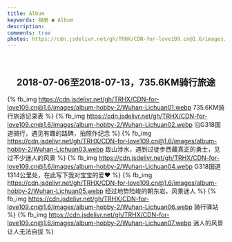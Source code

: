 ```yaml
---
title: Album
keywords: 相册 ● Album
description: 
comments: true
photos: https://cdn.jsdelivr.net/gh/TRHX/CDN-for-love109.cn@1.6/images/album-hobby-2/cover.webp
---
```

<br><h2 align="center">2018-07-06至2018-07-13，735.6KM骑行旅途</h2>
{% fb_img https://cdn.jsdelivr.net/gh/TRHX/CDN-for-love109.cn@1.6/images/album-hobby-2/Wuhan-Lichuan01.webp 735.6KM骑行旅途记录表 %}
{% fb_img https://cdn.jsdelivr.net/gh/TRHX/CDN-for-love109.cn@1.6/images/album-hobby-2/Wuhan-Lichuan02.webp 沿G318国道骑行，遇见有趣的路碑，拍照作纪念 %}
{% fb_img https://cdn.jsdelivr.net/gh/TRHX/CDN-for-love109.cn@1.6/images/album-hobby-2/Wuhan-Lichuan03.webp 跋山涉水，遇到过徒步西藏真正的勇士，见过不少迷人的风景 %}
{% fb_img https://cdn.jsdelivr.net/gh/TRHX/CDN-for-love109.cn@1.6/images/album-hobby-2/Wuhan-Lichuan04.webp G318国道1314公里处，在此写下我对宝宝的爱❤️ %}
{% fb_img https://cdn.jsdelivr.net/gh/TRHX/CDN-for-love109.cn@1.6/images/album-hobby-2/Wuhan-Lichuan05.webp 经过地势险峻的朝东岩，风景迷人 %}
{% fb_img https://cdn.jsdelivr.net/gh/TRHX/CDN-for-love109.cn@1.6/images/album-hobby-2/Wuhan-Lichuan06.webp 骑行驿站 %}
{% fb_img https://cdn.jsdelivr.net/gh/TRHX/CDN-for-love109.cn@1.6/images/album-hobby-2/Wuhan-Lichuan07.webp 迷人的风景让人无法自拔 %}
<br><br><br><br>